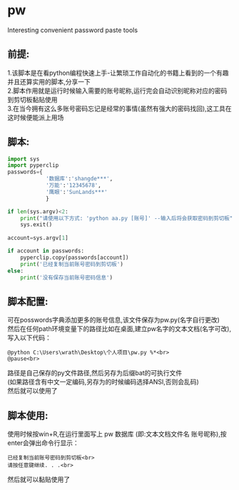 # pw
Interesting convenient password paste tools

## 前提:
1.该脚本是在看python编程快速上手-让繁琐工作自动化的书籍上看到的一个有趣并且还算实用的脚本,分享一下<br>
2.脚本作用就是运行时候输入需要的账号昵称,运行完会自动识别昵称对应的密码到剪切板黏贴使用<br>
3.在当今拥有这么多账号密码忘记是经常的事情(虽然有强大的密码找回),这工具在这时候便能派上用场<br>

## 脚本:
```python
import sys
import pyperclip
passwords={
            '数据库':'shangde***',
            '万能':'12345678',
            '鹰眼':'SunLands***'
            }

if len(sys.argv)<2:
    print("请使用以下方式: 'python aa.py [账号]' --输入后将会获取密码到剪切板")
    sys.exit()
    
account=sys.argv[1]

if account in passwords:
    pyperclip.copy(passwords[account])
    print('已经复制当前账号密码到剪切板')
else:
    print('没有保存当前账号密码信息')
 ```

## 脚本配置:
可在posswords字典添加更多的账号信息,该文件保存为pw.py(名字自行更改)<br>
然后在任何path环境变量下的路径比如在桌面,建立pw名字的文本文档(名字可改),写入以下代码：<br>

```
@python C:\Users\wrath\Desktop\个人项目\pw.py %*<br>
@pause<br>
```
路径是自己保存的py文件路径,然后另存为后缀bat的可执行文件<br>
(如果路径含有中文一定编码,另存为的时候编码选择ANSI,否则会乱码)<br>
然后就可以使用了<br>

## 脚本使用:
使用时候按win+R,在运行里面写上 pw 数据库 (即:文本文档文件名 账号昵称),按enter会弹出命令行显示：<br>
```
已经复制当前账号密码到剪切板<br>
请按任意键继续. . .<br>
```
然后就可以黏贴使用了<br>
